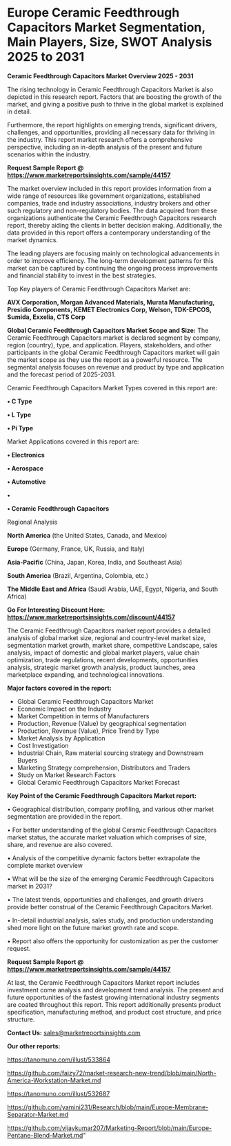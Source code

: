 # Europe Ceramic Feedthrough Capacitors Market Segmentation, Main Players, Size, SWOT Analysis 2025 to 2031

<Strong> Ceramic Feedthrough Capacitors Market Overview 2025 - 2031</strong>

The rising technology in Ceramic Feedthrough Capacitors Market is also depicted in this research report. Factors that are boosting the growth of the market, and giving a positive push to thrive in the global market is explained in detail.

Furthermore, the report highlights on emerging trends, significant drivers, challenges, and opportunities, providing all necessary data for thriving in the industry. This report market research offers a comprehensive perspective, including an in-depth analysis of the present and future scenarios within the industry.

<strong>Request Sample Report @ <a href=https://www.marketreportsinsights.com/sample/44157>https://www.marketreportsinsights.com/sample/44157</a></strong>

The market overview included in this report provides information from a wide range of resources like government organizations, established companies, trade and industry associations, industry brokers and other such regulatory and non-regulatory bodies. The data acquired from these organizations authenticate the Ceramic Feedthrough Capacitors research report, thereby aiding the clients in better decision making. Additionally, the data provided in this report offers a contemporary understanding of the market dynamics.

The leading players are focusing mainly on technological advancements in order to improve efficiency. The long-term development patterns for this market can be captured by continuing the ongoing process improvements and financial stability to invest in the best strategies.

Top Key players of Ceramic Feedthrough Capacitors Market are:

<strong>AVX Corporation, Morgan Advanced Materials, Murata Manufacturing, Presidio Components, KEMET Electronics Corp, Welson, TDK-EPCOS, Sumida, Exxelia, CTS Corp</strong>

<strong><b>Global Ceramic Feedthrough Capacitors Market Scope and Size:</b></strong>
The Ceramic Feedthrough Capacitors market is declared segment by company, region (country), type, and application. Players, stakeholders, and other participants in the global Ceramic Feedthrough Capacitors market will gain the market scope as they use the report as a powerful resource. The segmental analysis focuses on revenue and product by type and application and the forecast period of 2025-2031.

Ceramic Feedthrough Capacitors Market Types covered in this report are:

<strong>•  C Type

•  L Type

•  Pi Type</strong>

Market Applications covered in this report are:

<strong>•  Electronics

•  Aerospace

•  Automotive

•  

•  Ceramic Feedthrough Capacitors</strong> 

Regional Analysis

<strong>North America</strong> (the United States, Canada, and Mexico)

<strong>Europe</strong> (Germany, France, UK, Russia, and Italy)

<strong>Asia-Pacific</strong> (China, Japan, Korea, India, and Southeast Asia)

<strong>South America</strong> (Brazil, Argentina, Colombia, etc.)

<strong>The Middle East and Africa</strong> (Saudi Arabia, UAE, Egypt, Nigeria, and South Africa)

<strong>Go For Interesting Discount Here: <a href=https://www.marketreportsinsights.com/discount/44157>https://www.marketreportsinsights.com/discount/44157</a></strong>

The Ceramic Feedthrough Capacitors market report provides a detailed analysis of global market size, regional and country-level market size, segmentation market growth, market share, competitive Landscape, sales analysis, impact of domestic and global market players, value chain optimization, trade regulations, recent developments, opportunities analysis, strategic market growth analysis, product launches, area marketplace expanding, and technological innovations.

<strong><b>Major factors covered in the report:</b></strong>
<ul>
  <li>Global Ceramic Feedthrough Capacitors Market </li>
  <li>Economic Impact on the Industry</li>
  <li>Market Competition in terms of Manufacturers</li>
  <li>Production, Revenue (Value) by geographical segmentation</li>
  <li>Production, Revenue (Value), Price Trend by Type</li>
  <li>Market Analysis by Application</li>
  <li>Cost Investigation</li>
  <li>Industrial Chain, Raw material sourcing strategy and Downstream Buyers</li>
  <li>Marketing Strategy comprehension, Distributors and Traders</li>
  <li>Study on Market Research Factors</li>
  <li>Global Ceramic Feedthrough Capacitors Market Forecast</li>
</ul>

<strong><b>Key Point of the Ceramic Feedthrough Capacitors Market report:</b></strong>

• Geographical distribution, company profiling, and various other market segmentation are provided in the report.

• For better understanding of the global Ceramic Feedthrough Capacitors market status, the accurate market valuation which comprises of size, share, and revenue are also covered.

• Analysis of the competitive dynamic factors better extrapolate the complete market overview

• What will be the size of the emerging Ceramic Feedthrough Capacitors market in 2031?

• The latest trends, opportunities and challenges, and growth drivers provide better construal of the Ceramic Feedthrough Capacitors Market.

• In-detail industrial analysis, sales study, and production understanding shed more light on the future market growth rate and scope.

• Report also offers the opportunity for customization as per the customer request.

<strong>Request Sample Report @ <a href=https://www.marketreportsinsights.com/sample/44157>https://www.marketreportsinsights.com/sample/44157</a></strong>

At last, the Ceramic Feedthrough Capacitors Market report includes investment come analysis and development trend analysis. The present and future opportunities of the fastest growing international industry segments are coated throughout this report. This report additionally presents product specification, manufacturing method, and product cost structure, and price structure.

<strong>Contact Us:</strong>
sales@marketreportsinsights.com

<strong>Our other reports:</strong>

<a href=https://tanomuno.com/illust/533864>https://tanomuno.com/illust/533864</a>

<a href=https://github.com/faizy72/market-research-new-trend/blob/main/North-America-Workstation-Market.md>https://github.com/faizy72/market-research-new-trend/blob/main/North-America-Workstation-Market.md</a>

<a href=https://tanomuno.com/illust/532687>https://tanomuno.com/illust/532687</a>

<a href=https://github.com/yamini231/Research/blob/main/Europe-Membrane-Separator-Market.md>https://github.com/yamini231/Research/blob/main/Europe-Membrane-Separator-Market.md</a>

<a href=https://github.com/vijaykumar207/Marketing-Report/blob/main/Europe-Pentane-Blend-Market.md>https://github.com/vijaykumar207/Marketing-Report/blob/main/Europe-Pentane-Blend-Market.md</a>"
